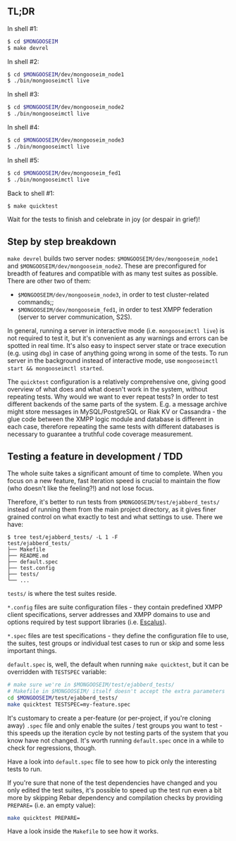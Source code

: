 ## TL;DR

In shell #1:

```sh
$ cd $MONGOOSEIM
$ make devrel
```

In shell #2:

```sh
$ cd $MONGOOSEIM/dev/mongooseim_node1
$ ./bin/mongooseimctl live
```

In shell #3:

```sh
$ cd $MONGOOSEIM/dev/mongooseim_node2
$ ./bin/mongooseimctl live
```

In shell #4:

```sh
$ cd $MONGOOSEIM/dev/mongooseim_node3
$ ./bin/mongooseimctl live
```

In shell #5:

```sh
$ cd $MONGOOSEIM/dev/mongooseim_fed1
$ ./bin/mongooseimctl live
```

Back to shell #1:

```sh
$ make quicktest
```

Wait for the tests to finish and celebrate in joy (or despair in grief)!

## Step by step breakdown

`make devrel` builds two server nodes:
`$MONGOOSEIM/dev/mongooseim_node1` and `$MONGOOSEIM/dev/mongooseim_node2`.
These are preconfigured for breadth of features and compatible
with as many test suites as possible.
There are other two of them:
- `$MONGOOSEIM/dev/mongooseim_node3`, in order to test cluster-related
  commands;;
- `$MONGOOSEIM/dev/mongooseim_fed1`, in order to test XMPP federation
  (server to server communication, S2S).

In general, running a server in interactive mode (i.e. `mongooseimctl
live`) is not required to test it, but it's convenient as any warnings and
errors can be spotted in real time.
It's also easy to inspect server state or trace execution (e.g. using `dbg`)
in case of anything going wrong in some of the tests.
To run server in the background instead of interactive mode,
use `mongooseimctl start && mongooseimctl started`.

The `quicktest` configuration is a relatively comprehensive one,
giving good overview of what does and what doesn't work in the system,
without repeating tests.
Why would we want to ever repeat tests?
In order to test different backends of the same parts of the system.
E.g. a message archive might store messages in MySQL/PostgreSQL or Riak KV or Cassandra - the
glue code between the XMPP logic module and database is different
in each case,
therefore repeating the same tests with different databases is necessary
to guarantee a truthful code coverage measurement.

## Testing a feature in development / TDD

The whole suite takes a significant amount of time to complete.
When you focus on a new feature, fast iteration speed is crucial to maintain
the flow (who doesn't like the feeling?!) and not lose focus.

Therefore, it's better to run tests from `$MONGOOSEIM/test/ejabberd_tests/`
instead of running them from the main project directory,
as it gives finer grained control on what exactly to test and what settings to use.
There we have:

```
$ tree test/ejabberd_tests/ -L 1 -F
test/ejabberd_tests/
├── Makefile
├── README.md
├── default.spec
├── test.config
├── tests/
└── ...
```

`tests/` is where the test suites reside.

`*.config` files are suite configuration files - they contain predefined
XMPP client specifications, server addresses and XMPP domains to use
and options required by test support libraries
(i.e. [Escalus](https://github.com/esl/escalus/)).

`*.spec` files are test specifications - they define the configuration
file to use, the suites, test groups or individual test cases to run
or skip and some less important things.

`default.spec` is, well, the default when running `make quicktest`,
but it can be overridden with `TESTSPEC` variable:

```sh
# make sure we're in $MONGOOSEIM/test/ejabberd_tests/
# Makefile in $MONGOOSEIM/ itself doesn't accept the extra parameters
cd $MONGOOSEIM/test/ejabberd_tests/
make quicktest TESTSPEC=my-feature.spec
```

It's customary to create a per-feature (or per-project, if you're cloning
away) `.spec` file and only enable
the suites / test groups you want to test - this speeds up the iteration
cycle by not testing parts of the system that you know have not changed.
It's worth running `default.spec` once in a while to check for
regressions, though.

Have a look into `default.spec` file to see how to pick only the
interesting tests to run.

If you're sure that none of the test dependencies have changed
and you only edited the test suites, it's possible to speed up
the test run even a bit more by skipping Rebar dependency and compilation
checks by providing `PREPARE=` (i.e. an empty value):

```sh
make quicktest PREPARE=
```

Have a look inside the `Makefile` to see how it works.
